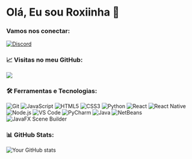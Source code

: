 # Olá, Eu sou Roxiinha 👋

### Vamos nos conectar:
[![Discord](https://img.shields.io/badge/Discord-7289DA?style=for-the-badge&logo=discord&logoColor=white)](https://discord.com/users/941636429056979005)

### 📈 Visitas no meu GitHub:
<img src="https://visitor-badge.laobi.icu/badge?page_id=roxiinha&left_color=blue&right_color=lightgrey&left_text=Views" />

### 🛠️ Ferramentas e Tecnologias:

![Git](https://img.shields.io/badge/Git-F05032?style=for-the-badge&logo=git&logoColor=white)
![JavaScript](https://img.shields.io/badge/JavaScript-F7DF1E?style=for-the-badge&logo=javascript&logoColor=black)
![HTML5](https://img.shields.io/badge/HTML5-E34F26?style=for-the-badge&logo=html5&logoColor=white)
![CSS3](https://img.shields.io/badge/CSS3-1572B6?style=for-the-badge&logo=css3&logoColor=white)
![Python](https://img.shields.io/badge/Python-3776AB?style=for-the-badge&logo=python&logoColor=white)
![React](https://img.shields.io/badge/React-20232A?style=for-the-badge&logo=react&logoColor=61DAFB)
![React Native](https://img.shields.io/badge/React_Native-20232A?style=for-the-badge&logo=react&logoColor=61DAFB)
![Node.js](https://img.shields.io/badge/Node.js-43853D?style=for-the-badge&logo=node.js&logoColor=white)
![VS Code](https://img.shields.io/badge/VS%20Code-007ACC?style=for-the-badge&logo=visual%20studio%20code&logoColor=white)
![PyCharm](https://img.shields.io/badge/PyCharm_Community-000000?style=for-the-badge&logo=pycharm&logoColor=white)
![Java](https://img.shields.io/badge/Java-007396?style=for-the-badge&logo=java&logoColor=white)
![NetBeans](https://img.shields.io/badge/Apache_NetBeans-1B6AC6?style=for-the-badge&logo=apachenetbeanside&logoColor=white)
![JavaFX Scene Builder](https://img.shields.io/badge/JavaFX_Scene_Builder-007396?style=for-the-badge&logo=java&logoColor=white)

### 📊 GitHub Stats:
![Your GitHub stats](https://github-readme-stats.vercel.app/api?username=roxiinha&show_icons=true&theme=radical)

